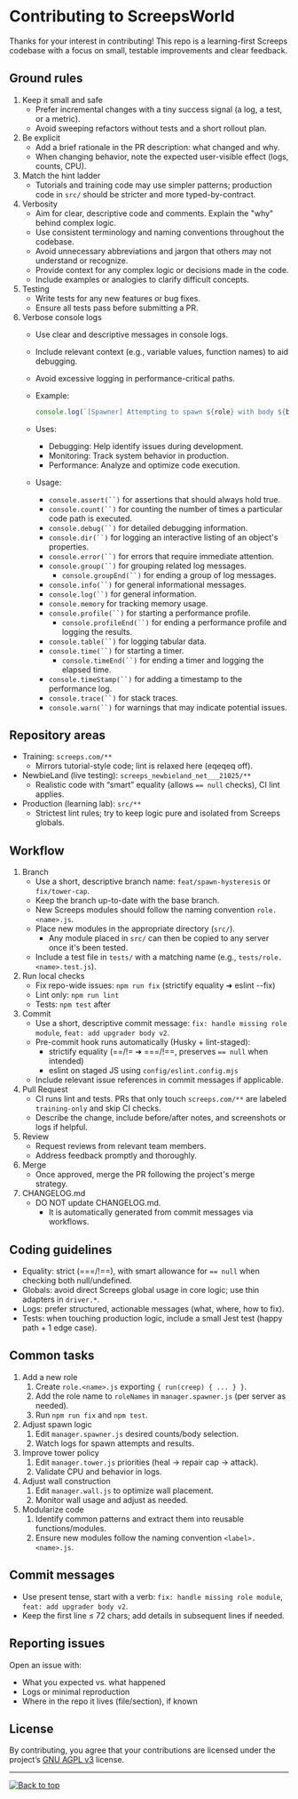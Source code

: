 # Contributing to ScreepsWorld

Thanks for your interest in contributing! This repo is a learning-first Screeps codebase with a focus on small, testable improvements and clear feedback.

## Ground rules

1. Keep it small and safe
   - Prefer incremental changes with a tiny success signal (a log, a test, or a metric).
   - Avoid sweeping refactors without tests and a short rollout plan.
2. Be explicit
   - Add a brief rationale in the PR description: what changed and why.
   - When changing behavior, note the expected user-visible effect (logs, counts, CPU).
3. Match the hint ladder
   - Tutorials and training code may use simpler patterns; production code in `src/` should be stricter and more typed-by-contract.
4. Verbosity
   - Aim for clear, descriptive code and comments. Explain the "why" behind complex logic.
   - Use consistent terminology and naming conventions throughout the codebase.
   - Avoid unnecessary abbreviations and jargon that others may not understand or recognize.
   - Provide context for any complex logic or decisions made in the code.
   - Include examples or analogies to clarify difficult concepts.
5. Testing
   - Write tests for any new features or bug fixes.
   - Ensure all tests pass before submitting a PR.
6. Verbose console logs
   - Use clear and descriptive messages in console logs.
   - Include relevant context (e.g., variable values, function names) to aid debugging.
   - Avoid excessive logging in performance-critical paths.
   - Example:

     ```js
     console.log(`[Spawner] Attempting to spawn ${role} with body ${body}`);
     ```

   - Uses:
     - Debugging: Help identify issues during development.
     - Monitoring: Track system behavior in production.
     - Performance: Analyze and optimize code execution.
   - Usage:
     - `console.assert(``)` for assertions that should always hold true.
     - `console.count(``)` for counting the number of times a particular code path is executed.
     - `console.debug(``)` for detailed debugging information.
     - `console.dir(``)` for logging an interactive listing of an object's properties.
     - `console.error(``)` for errors that require immediate attention.
     - `console.group(``)` for grouping related log messages.
       - `console.groupEnd(``)` for ending a group of log messages.
     - `console.info(``)` for general informational messages.
     - `console.log(``)` for general information.
     - `console.memory` for tracking memory usage.
     - `console.profile(``)` for starting a performance profile.
       - `console.profileEnd(``)` for ending a performance profile and logging the results.
     - `console.table(``)` for logging tabular data.
     - `console.time(``)` for starting a timer.
       - `console.timeEnd(``)` for ending a timer and logging the elapsed time.
     - `console.timeStamp(``)` for adding a timestamp to the performance log.
     - `console.trace(``)` for stack traces.
     - `console.warn(``)` for warnings that may indicate potential issues.

## Repository areas

- Training: `screeps.com/**`
  - Mirrors tutorial-style code; lint is relaxed here (eqeqeq off).
- NewbieLand (live testing): `screeps_newbieland_net___21025/**`
  - Realistic code with “smart” equality (allows `== null` checks), CI lint applies.
- Production (learning lab): `src/**`
  - Strictest lint rules; try to keep logic pure and isolated from Screeps globals.

## Workflow

1. Branch
   - Use a short, descriptive branch name: `feat/spawn-hysteresis` or `fix/tower-cap`.
   - Keep the branch up-to-date with the base branch.
   - New Screeps modules should follow the naming convention `role.<name>.js`.
   - Place new modules in the appropriate directory (`src/`).
     - Any module placed in `src/` can then be copied to any server once it's been tested.
   - Include a test file in `tests/` with a matching name (e.g., `tests/role.<name>.test.js`).
2. Run local checks
   - Fix repo-wide issues: `npm run fix` (strictify equality ➜ eslint --fix)
   - Lint only: `npm run lint`
   - Tests: `npm test` after
3. Commit
   - Use a short, descriptive commit message: `fix: handle missing role module`, `feat: add upgrader body v2`.
   - Pre-commit hook runs automatically (Husky + lint-staged):
     - strictify equality (==/!= ➜ ===/!==, preserves `== null` when intended)
     - eslint on staged JS using `config/eslint.config.mjs`
   - Include relevant issue references in commit messages if applicable.
4. Pull Request
   - CI runs lint and tests. PRs that only touch `screeps.com/**` are labeled `training-only` and skip CI checks.
   - Describe the change, include before/after notes, and screenshots or logs if helpful.
5. Review
   - Request reviews from relevant team members.
   - Address feedback promptly and thoroughly.
6. Merge
   - Once approved, merge the PR following the project's merge strategy.
7. CHANGELOG.md
   - DO NOT update CHANGELOG.md.
     - It is automatically generated from commit messages via workflows.

## Coding guidelines

- Equality: strict (===/!==), with smart allowance for `== null` when checking both null/undefined.
- Globals: avoid direct Screeps global usage in core logic; use thin adapters in `driver.*`.
- Logs: prefer structured, actionable messages (what, where, how to fix).
- Tests: when touching production logic, include a small Jest test (happy path + 1 edge case).

## Common tasks

1. Add a new role
   1. Create `role.<name>.js` exporting `{ run(creep) { ... } }`.
   2. Add the role name to `roleNames` in `manager.spawner.js` (per server as needed).
   3. Run `npm run fix` and `npm test`.
2. Adjust spawn logic
   1. Edit `manager.spawner.js` desired counts/body selection.
   2. Watch logs for spawn attempts and results.
3. Improve tower policy
   1. Edit `manager.tower.js` priorities (heal → repair cap → attack).
   2. Validate CPU and behavior in logs.
4. Adjust wall construction
   1. Edit `manager.wall.js` to optimize wall placement.
   2. Monitor wall usage and adjust as needed.
5. Modularize code
   1. Identify common patterns and extract them into reusable functions/modules.
   2. Ensure new modules follow the naming convention `<label>.<name>.js`.

## Commit messages

- Use present tense, start with a verb: `fix: handle missing role module`, `feat: add upgrader body v2`.
- Keep the first line ≤ 72 chars; add details in subsequent lines if needed.

## Reporting issues

Open an issue with:

- What you expected vs. what happened
- Logs or minimal reproduction
- Where in the repo it lives (file/section), if known

## License

By contributing, you agree that your contributions are licensed under the project’s [GNU AGPL v3](LICENSE) license.

---

[![Back to top](https://img.shields.io/badge/Back%20to%20top-222?style=plastic&logo=github)](#contributing-to-screepsworld)
